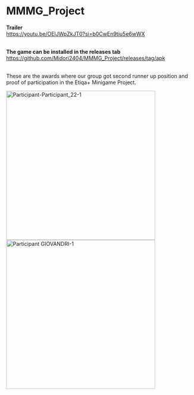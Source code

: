 # MMMG_Project

**Trailer**<br>
https://youtu.be/OElJWpZkJT0?si=b0CwEn9tiu5e6wWX<br><br>

**The game can be installed in the releases tab**<br>
https://github.com/Midori2404/MMMG_Project/releases/tag/apk<br><br>

These are the awards where our group got second runner up position and proof of participation in the Etiqa+ Minigame Project.

<img width="400" src="https://github.com/user-attachments/assets/e036da85-c7da-4707-915a-53aa6b590021" alt="Participant-Participant_22-1"/>
<img width="400" alt="Participant GIOVANDRI-1" src="https://github.com/user-attachments/assets/75b4a943-bba2-4f95-99d7-fcd1ec43992b" />
